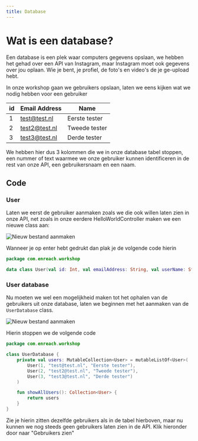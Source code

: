 ```yaml
---
title: Database
---
```


# Wat is een database?

Een database is een plek waar computers gegevens opslaan, we hebben het gehad over een API
van Instagram, maar Instagram moet ook gegevens over jou oplaan. Wie je bent, je profiel, de foto's en
video's de je ge-upload hebt.

In onze workshop gaan we gebruikers opslaan, laten we eens kijken wat we nodig hebben voor een gebruiker

| id  | Email Address | Name          |
| --- | ------------- | ------------- |
| 1   | test@test.nl  | Eerste tester |
| 2   | test2@test.nl | Tweede tester |
| 3   | test3@test.nl | Derde tester  |

We hebben hier dus 3 kolommen die we in onze database tabel stoppen, een nummer of text waarmee we onze gebruiker
kunnen identificeren in de rest van onze API, een gebruikersnaam en een naam.

## Code

### User
Laten we eerst de gebruiker aanmaken zoals we die ook willen laten zien in onze API, net zoals in onze
eerdere HelloWorldController maken we een nieuwe class aan:

![Nieuw bestand aanmaken](/user_class.png)

Wanneer je op enter hebt gedrukt dan plak je de volgende code hierin

``` kotlin
package com.enreach.workshop

data class User(val id: Int, val emailAddress: String, val userName: String)
```

### User database
Nu moeten we wel een mogelijkheid maken tot het ophalen van de gebruikers uit onze database, laten we beginnen met het aanmaken
van de ``UserDatabase`` class.

![Nieuw bestand aanmaken](/user_database.png)

Hierin stoppen we de volgende code
``` kotlin
package com.enreach.workshop

class UserDatabase {
    private val users: MutableCollection<User> = mutableListOf<User>(
        User(1, "test@test.nl", "Eerste tester"),
        User(2, "test2@test.nl", "Tweede tester"),
        User(3, "test3@test.nl", "Derde tester")
    )

    fun showAllUsers(): Collection<User> {
        return users
    }
}
```

Zie je hierin zitten dezelfde gebruikers als in de tabel hierboven, maar nu kunnen we nog steeds geen
gebruikers laten zien in de API. Klik hieronder door naar "Gebruikers zien"